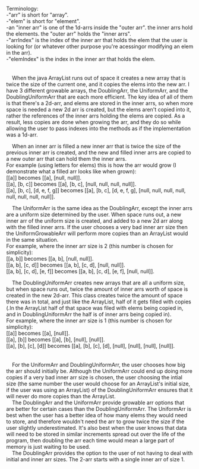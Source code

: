 Terminology:
<br/>-"arr" is short for "array".
<br/>-"elem" is short for "element".
<br/>-an "inner arr" is one of the 1d-arrs inside the "outer arr". the inner arrs hold the elements. the "outer arr" holds the "inner arrs".
<br/>-"arrIndex" is the index of the inner arr that holds the elem that the user is looking for (or whatever other purpose you're acessingor modifying an elem in the arr).
<br/>-"elemIndex" is the index in the inner arr that holds the elem.
<br/>
<br/>
<br/>
&nbsp;&nbsp;&nbsp;&nbsp;When the java ArrayList runs out of space it creates a new array that is twice the size of the current one, and it copies the elems into the new arr. I have 3 different growable arrays, the DoublingArr, the UniformArr, and the DoublingUniformArr that are each more efficient. The key idea of all of them is that there's a 2d-arr, and elems are stored in the inner arrs, so when more space is needed a new 2d arr is created, but the elems aren't copied into it, rather the references of the inner arrs holding the elems are copied. As a result, less copies are done when growing the arr, and they do so while allowing the user to pass indexes into the methods as if the implementation was a 1d-arr.<br/>

&nbsp;&nbsp;&nbsp;&nbsp;When an inner arr is filled a new inner arr that is twice the size of the previous inner arr is created, and the new and filled inner arrs are copied to a new outer arr that can hold them the inner arrs.<br/>
For example (using letters for elems) this is how the arr would grow (I demonstrate what a filled arr looks like when grown):<br/>
[[a]] becomes [[a], [null, null]].<br/>
[[a], [b, c]] becomes [[a], [b, c], [null, null, null, null]].<br/>
[[a], [b, c], [d, e, f, g]] becomes [[a], [b, c], [d, e, f, g], [null, null, null, null, null, null, null, null]].

&nbsp;&nbsp;&nbsp;&nbsp;The UniformArr is the same idea as the DoublingArr, except the inner arrs are a uniform size determined by the user. When space runs out, a new inner arr of the uniform size is created, and added to a new 2d arr along with the filled inner arrs. If the user chooses a very bad inner arr size then the UniformGrowableArr will perform more copies than an ArrayList would in the same situation.<br/>
For example, where the inner arr size is 2 (this number is chosen for simplicity):<br/>
[[a, b]] becomes [[a, b], [null, null]].<br/>
[[a, b], [c, d]] becomes [[a, b], [c, d], [null, null]].<br/>
[[a, b], [c, d], [e, f]] becomes [[a, b], [c, d], [e, f], [null, null]].<br/>

&nbsp;&nbsp;&nbsp;&nbsp;The DoublingUniformArr creates new arrays that are all a uniform size, but when space runs out, twice the amount of inner arrs worth of space is created in the new 2d-arr. This class creates twice the amount of space there was in total, and just like the ArrayList, half of it gets filled with copies (.In the ArrayList half of that space was filed with elems being copied in, and in DoublingUniformArr the half is of inner arrs being copied in).<br/>
For example, where the inner arr size is 1 (this number is chosen for simplicity):<br/>
[[a]] becomes [[a], [null]].<br/>
[[a], [b]] becomes [[a], [b], [null], [null]].<br/>
[[a], [b], [c], [d]] becomes [[a], [b], [c], [d], [null], [null], [null], [null]].
<br/>
<br/>
<br/>
&nbsp;&nbsp;&nbsp;&nbsp;For the UniformArr and DoublingUniformArr, the user chooses how big the arr should initially be. Although the UniformArr could end up doing more copies if a very bad inner arr size is chosen, the user choosing the intial size (the same number the user would choose for an ArrayList's initial size, if the user was using an ArrayList) of the DoublingUniformArr ensures that it will never do more copies than the ArrayList.<br/>
&nbsp;&nbsp;&nbsp;&nbsp;The DoublingArr and the UniformArr provide growable arr options that are better for certain cases than the DoublingUniformArr. The UniformArr is best when the user has a better idea of how many elems they would need to store, and therefore wouldn't need the arr to grow twice the size if the user slightly underestimated. It's also best when the user knows that data will need to be stored in similar increments spread out over the life of the program, then doubling the arr each time would mean a large part of memory is just waiting to be used.<br/>
&nbsp;&nbsp;&nbsp;&nbsp;The DoublingArr provides the option to the user of not having to deal with initial and inner arr sizes. The 2-arr starts with a single inner arr of size 1.
